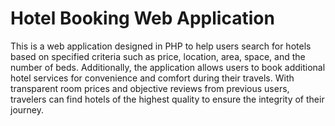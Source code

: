 # Hotel Booking Web Application
This is a web application designed in PHP to help users search for hotels based on specified criteria such as price, location, area, space, and the number of beds. Additionally, the application allows users to book additional hotel services for convenience and comfort during their travels. With transparent room prices and objective reviews from previous users, travelers can find hotels of the highest quality to ensure the integrity of their journey.
